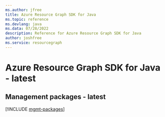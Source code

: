 ```yaml
---
ms.author: jfree
title: Azure Resource Graph SDK for Java
ms.topic: reference
ms.devlang: java
ms.data: 07/28/2022
description: Reference for Azure Resource Graph SDK for Java
author: joshfree
ms.service: resourcegraph
---
```

# Azure Resource Graph SDK for Java - latest

## Management packages - latest
[!INCLUDE [mgmt-packages](resource-graph-mgmt-index.md)]

